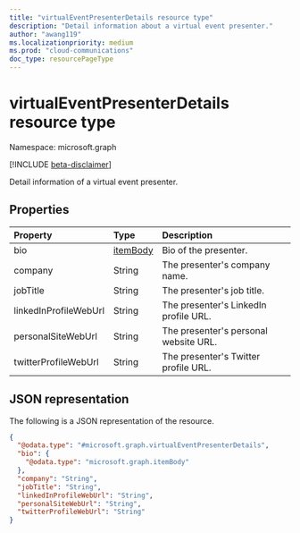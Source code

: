 ```yaml
---
title: "virtualEventPresenterDetails resource type"
description: "Detail information about a virtual event presenter."
author: "awang119"
ms.localizationpriority: medium
ms.prod: "cloud-communications"
doc_type: resourcePageType
---
```


# virtualEventPresenterDetails resource type

Namespace: microsoft.graph

[!INCLUDE [beta-disclaimer](../../includes/beta-disclaimer.md)]

Detail information of a virtual event presenter.

## Properties

|Property|Type|Description|
|:---|:---|:---|
|bio|[itemBody](../resources/itembody.md)|Bio of the presenter.|
|company|String|The presenter's company name.|
|jobTitle|String|The presenter's job title.|
|linkedInProfileWebUrl|String|The presenter's LinkedIn profile URL.|
|personalSiteWebUrl|String|The presenter's personal website URL.|
|twitterProfileWebUrl|String|The presenter's Twitter profile URL.|

## JSON representation

The following is a JSON representation of the resource.
<!-- {
  "blockType": "resource",
  "@odata.type": "microsoft.graph.virtualEventPresenterDetails"
}
-->
``` json
{
  "@odata.type": "#microsoft.graph.virtualEventPresenterDetails",
  "bio": {
    "@odata.type": "microsoft.graph.itemBody"
  },
  "company": "String",
  "jobTitle": "String",
  "linkedInProfileWebUrl": "String",
  "personalSiteWebUrl": "String",
  "twitterProfileWebUrl": "String"
}
```
